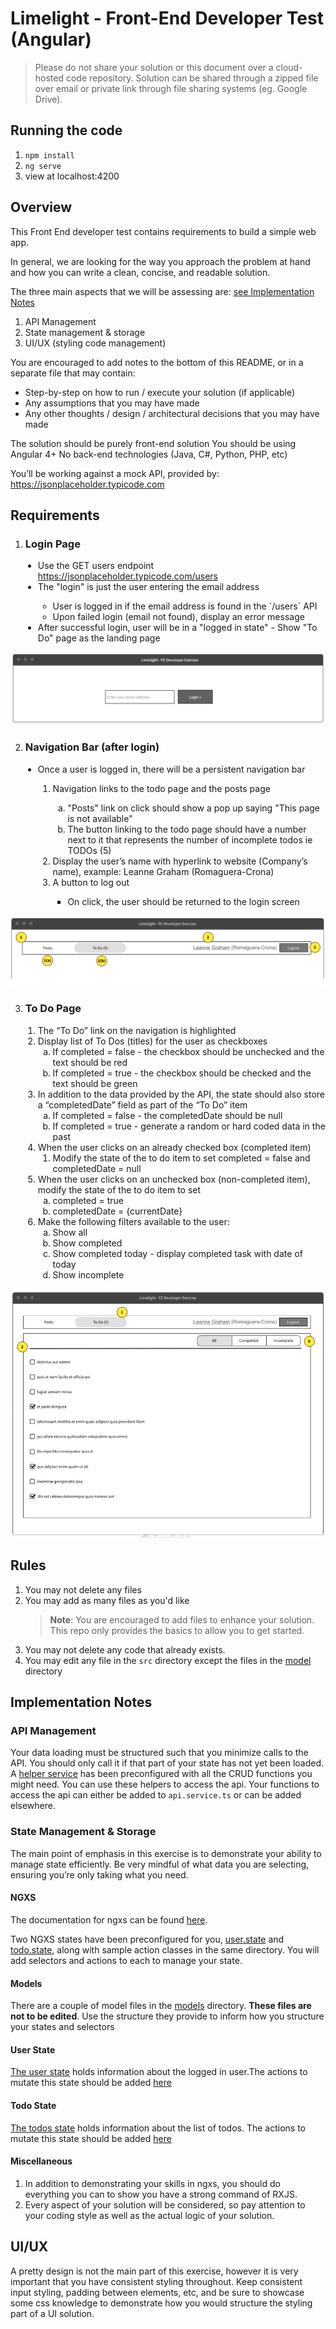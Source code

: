 # Limelight - Front-End Developer Test (Angular)


> Please do not share your solution or this document over a cloud-hosted code repository. Solution can be shared through a zipped file over email or private link through file sharing systems (eg. Google Drive).

## Running the code
1. `npm install`
2. `ng serve`
3. view at localhost:4200

## Overview
This Front End developer test contains requirements to build a simple web app.

In general, we are looking for the way you approach the problem at hand and how you can write a clean, concise, and readable solution.

The three main aspects that we will be assessing are: [see Implementation Notes](#implementation-notes)

1. API Management
2. State management & storage
3. UI/UX (styling code management)

You are encouraged to add notes to the bottom of this README, or in a separate file that may contain:

-   Step-by-step on how to run / execute your solution (if applicable)
-   Any assumptions that you may have made
-   Any other thoughts / design / architectural decisions that you may have made

The solution should be purely front-end solution
You should be using Angular 4+
No back-end technologies (Java, C#, Python, PHP, etc)

You’ll be working against a mock API, provided by: https://jsonplaceholder.typicode.com

## Requirements

1. ### Login Page

<ul style="margin-left: 20px">
   <li>Use the GET users endpoint <a href="https://jsonplaceholder.typicode.com/users">https://jsonplaceholder.typicode.com/users</a></li>
   <li>The "login" is just the user entering the email address</li>
   <ul>
   <li>User is logged in if the email address is found in the `/users` API </li>
   <li>Upon failed login (email not found), display an error message</li>
   </ul>
   <li>After successful login, user will be in a "logged in state"
      - Show "To Do" page as the landing page</li>
 </ul>
 
![Sample](src/assets/readme-1.png)

2. ### Navigation Bar (after login)
 <ul style="margin-left: 20px">
   <li>Once a user is logged in, there will be a persistent navigation bar
   </li>
   <ol>
       <li>Navigation links to the todo page and the posts page</li>
       <ol type="a">
          <li>"Posts" link on click should show a pop up saying "This page is not available"</li>
          <li>The button linking to the todo page should have a number next to it that represents the number of incomplete todos ie TODOs (5)</li>
       </ol>
       <li>Display the user’s name with hyperlink to website (Company’s name), example: Leanne Graham (Romaguera-Crona) </li>
       <li>A button to log out</li>
       <ul>
       <li> On click, the user should be returned to the login screen
       </ul>
     </ol>
   </li>
 </ul>

![Sample](src/assets/readme-2.png)

 3. ### To Do Page
   <ol style="margin-left: 20px">
  <li>The “To Do” link on the navigation is highlighted</li>
  <li>
    Display list of To Dos (titles) for the user as checkboxes
    <ol type="a">
      <li>
        If completed = false - the checkbox should be unchecked and the text
        should be red
      </li>
      <li>
        If completed = true - the checkbox should be checked and the text should
        be green
      </li>
    </ol>
  </li>
  <li>
    In addition to the data provided by the API, the state should also store a
    “completedDate” field as part of the “To Do” item
    <ol type="a">
      <li>If completed = false - the completedDate should be null</li>
      <li>
        If completed = true - generate a random or hard coded data in the past
      </li>
    </ol>
  </li>
  <li>
    When the user clicks on an already checked box (completed item)
    <ol>
      <li>
        Modify the state of the to do item to set completed = false and
        completedDate = null
      </li>
    </ol>
  </li>
  <li>
    When the user clicks on an unchecked box (non-completed item), modify the
    state of the to do item to set
    <ol type="a">
      <li>completed = true</li>
      <li>completedDate = {currentDate}</li>
    </ol>
  </li>
  <li>
    Make the following filters available to the user:
    <ol type="a">
      <li>Show all</li>
      <li>Show completed</li>
      <li>Show completed today - display completed task with date of today</li>
      <li>Show incomplete</li>
    </ol>
  </li>
</ol>

![Sample](src/assets/readme-3.png)
## Rules

1. You may not delete any files
2. You may add as many files as you'd like
    > **Note**: You are encouraged to add files to enhance your solution. This repo only provides the basics to allow you to get started.
3. You may not delete any code that already exists.
4. You may edit any file in the `src` directory except the files in the [model](src/app/models/) directory

## Implementation Notes

### API Management

Your data loading must be structured such that you minimize calls to the API. You should only call it if that part of your state has not yet been loaded. A [helper service](src/app/api/api.service.ts) has been preconfigured with all the CRUD functions you might need. You can use these helpers to access the api. Your functions to access the api can either be added to `api.service.ts` or can be added elsewhere.

### State Management & Storage

The main point of emphasis in this exercise is to demonstrate your ability to manage state efficiently. Be very mindful of what data you are selecting, ensuring you’re only taking what you need.

#### NGXS

The documentation for ngxs can be found [here](https://www.ngxs.io/).

Two NGXS states have been preconfigured for you, [user.state](src/app/store/user.state.ts) and [todo.state](src/app/store/todo.state.ts), along with sample action classes in the same directory. You will add selectors and actions to each to manage your state.

#### Models

There are a couple of model files in the [models](src/app/models/) directory. **These files are not to be edited**. Use the structure they provide to inform how you structure your states and selectors

#### User State

[The user state](src/app/store/user.state.ts) holds information about the logged in user.The actions to mutate this state should be added [here](src/app/store/user.action.ts)

#### Todo State

[The todos state](src/app/store/todo.state.ts) holds information about the list of todos. The actions to mutate this state should be added [here](src/app/store/todo.action.ts)

#### Miscellaneous

1. In addition to demonstrating your skills in ngxs, you should do everything you can to show you have a strong command of RXJS.
2. Every aspect of your solution will be considered, so pay attention to your coding style as well as the actual logic of your solution.

## UI/UX

A pretty design is not the main part of this exercise, however it is very important that you have consistent styling throughout. Keep consistent input styling, padding between elements, etc, and be sure to showcase some css knowledge to demonstrate how you would structure the styling part of a UI solution.
